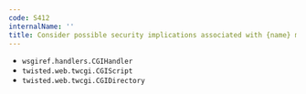 ```yaml
---
code: S412
internalName: ''
title: Consider possible security implications associated with {name} module.
---
```


 * `wsgiref.handlers.CGIHandler`
 * `twisted.web.twcgi.CGIScript`
 * `twisted.web.twcgi.CGIDirectory`